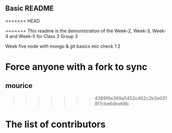 ## Basic README
<<<<<<< HEAD


=======
This readme is the demonistration of the Week-2, Week-3, Week-4 and Week-5 for Class 3 Group 3

Week five node with mongo & git basics
mic check 1 2

# Force anyone with a fork to sync


## mourice
>>>>>>> 4389f6e369a5452c462c2b3e0318f7cbe6dbe68b


# The list of contributors

